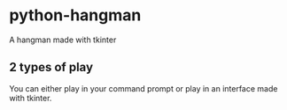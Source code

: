 # python-hangman
A hangman made with tkinter


## 2 types of play
You can either play in your command prompt or play in an interface made with tkinter.
